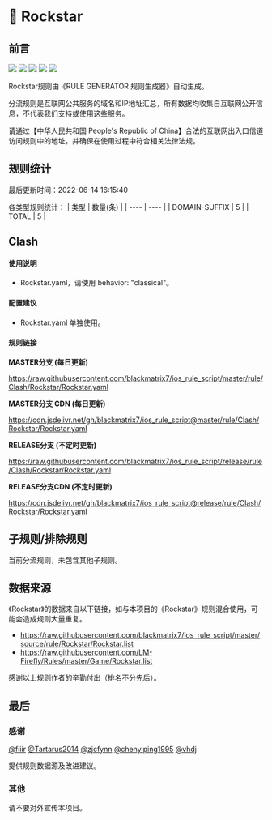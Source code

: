 # 🧸 Rockstar

## 前言

![](https://shields.io/badge/-移除重复规则-ff69b4) ![](https://shields.io/badge/-DOMAIN与DOMAIN--SUFFIX合并-green) ![](https://shields.io/badge/-DOMAIN--SUFFIX间合并-critical) ![](https://shields.io/badge/-DOMAIN--SUFFIX与DOMAIN--KEYWORD合并-blue) ![](https://shields.io/badge/-IP--CIDR(6)合并-blueviolet) 

Rockstar规则由《RULE GENERATOR 规则生成器》自动生成。

分流规则是互联网公共服务的域名和IP地址汇总，所有数据均收集自互联网公开信息，不代表我们支持或使用这些服务。

请通过【中华人民共和国 People's Republic of China】合法的互联网出入口信道访问规则中的地址，并确保在使用过程中符合相关法律法规。

## 规则统计

最后更新时间：2022-06-14 16:15:40

各类型规则统计：
| 类型 | 数量(条)  | 
| ---- | ----  |
| DOMAIN-SUFFIX | 5  | 
| TOTAL | 5  | 


## Clash 

#### 使用说明
- Rockstar.yaml，请使用 behavior: "classical"。

#### 配置建议
- Rockstar.yaml 单独使用。

#### 规则链接
**MASTER分支 (每日更新)**

https://raw.githubusercontent.com/blackmatrix7/ios_rule_script/master/rule/Clash/Rockstar/Rockstar.yaml

**MASTER分支 CDN (每日更新)**

https://cdn.jsdelivr.net/gh/blackmatrix7/ios_rule_script@master/rule/Clash/Rockstar/Rockstar.yaml

**RELEASE分支 (不定时更新)**

https://raw.githubusercontent.com/blackmatrix7/ios_rule_script/release/rule/Clash/Rockstar/Rockstar.yaml

**RELEASE分支CDN (不定时更新)**

https://cdn.jsdelivr.net/gh/blackmatrix7/ios_rule_script@release/rule/Clash/Rockstar/Rockstar.yaml

## 子规则/排除规则


当前分流规则，未包含其他子规则。

## 数据来源

《Rockstar》的数据来自以下链接，如与本项目的《Rockstar》规则混合使用，可能会造成规则大量重复。

- https://raw.githubusercontent.com/blackmatrix7/ios_rule_script/master/source/rule/Rockstar/Rockstar.list
- https://raw.githubusercontent.com/LM-Firefly/Rules/master/Game/Rockstar.list


感谢以上规则作者的辛勤付出（排名不分先后）。

## 最后

### 感谢

[@fiiir](https://github.com/fiiir) [@Tartarus2014](https://github.com/Tartarus2014) [@zjcfynn](https://github.com/zjcfynn) [@chenyiping1995](https://github.com/chenyiping1995) [@vhdj](https://github.com/vhdj)

提供规则数据源及改进建议。

### 其他

请不要对外宣传本项目。